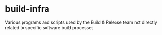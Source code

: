 # build-infra
Various programs and scripts used by the Build &amp; Release team not directly related to specific software build processes
